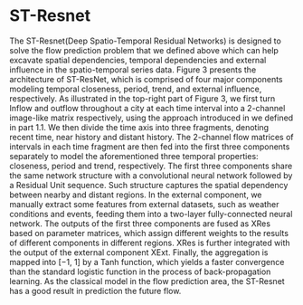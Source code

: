 # ST-Resnet

The ST-Resnet(Deep Spatio-Temporal Residual Networks) is designed to solve the flow prediction problem that we defined above which can help excavate spatial dependencies,  temporal dependencies and external influence in the spatio-temporal series data. Figure 3 presents the architecture of ST-ResNet, which
is comprised of four major components modeling temporal closeness, period, trend, and external influence, respectively. As illustrated in the top-right part of Figure 3, we first turn Inflow and outflow throughout a city at each time interval into a 2-channel image-like matrix respectively, using the approach introduced in we defined in part  1.1. We then divide the time axis into three fragments, denoting recent time, near history and distant history. The 2-channel flow matrices of intervals in each time fragment are then fed into the first three components separately to model the aforementioned three temporal properties: closeness, period and trend, respectively. The first three components share the same network structure with a convolutional neural network followed by a Residual Unit sequence. Such structure captures the spatial dependency between nearby and distant regions. In the external component, we manually extract some features from external datasets, such as weather conditions and events, feeding them into a two-layer fully-connected neural network. The outputs of the first three components are fused as XRes based on parameter matrices, which assign different weights to the results of different components in different regions. XRes is further integrated with the output of the external component XExt. Finally, the aggregation is mapped into [−1, 1] by a Tanh function, which yields a faster convergence than the standard logistic function in the process of back-propagation learning. As the classical model in the flow prediction area, the ST-Resnet has a good result in prediction the future flow.

